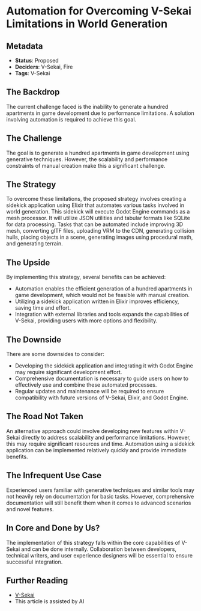 # Automation for Overcoming V-Sekai Limitations in World Generation

## Metadata

- **Status**: Proposed
- **Deciders**: V-Sekai, Fire
- **Tags**: V-Sekai

## The Backdrop

The current challenge faced is the inability to generate a hundred apartments in game development due to performance limitations. A solution involving automation is required to achieve this goal.

## The Challenge

The goal is to generate a hundred apartments in game development using generative techniques. However, the scalability and performance constraints of manual creation make this a significant challenge.

## The Strategy

To overcome these limitations, the proposed strategy involves creating a sidekick application using Elixir that automates various tasks involved in world generation. This sidekick will execute Godot Engine commands as a mesh processor. It will utilize JSON utilities and tabular formats like SQLite for data processing. Tasks that can be automated include improving 3D mesh, converting glTF files, uploading VRM to the CDN, generating collision hulls, placing objects in a scene, generating images using procedural math, and generating terrain.

## The Upside

By implementing this strategy, several benefits can be achieved:

- Automation enables the efficient generation of a hundred apartments in game development, which would not be feasible with manual creation.
- Utilizing a sidekick application written in Elixir improves efficiency, saving time and effort.
- Integration with external libraries and tools expands the capabilities of V-Sekai, providing users with more options and flexibility.

## The Downside

There are some downsides to consider:

- Developing the sidekick application and integrating it with Godot Engine may require significant development effort.
- Comprehensive documentation is necessary to guide users on how to effectively use and combine these automated processes.
- Regular updates and maintenance will be required to ensure compatibility with future versions of V-Sekai, Elixir, and Godot Engine.

## The Road Not Taken

An alternative approach could involve developing new features within V-Sekai directly to address scalability and performance limitations. However, this may require significant resources and time. Automation using a sidekick application can be implemented relatively quickly and provide immediate benefits.

## The Infrequent Use Case

Experienced users familiar with generative techniques and similar tools may not heavily rely on documentation for basic tasks. However, comprehensive documentation will still benefit them when it comes to advanced scenarios and novel features.

## In Core and Done by Us?

The implementation of this strategy falls within the core capabilities of V-Sekai and can be done internally. Collaboration between developers, technical writers, and user experience designers will be essential to ensure successful integration.

## Further Reading

- [V-Sekai](https://v-sekai.org/)
- This article is assisted by AI

